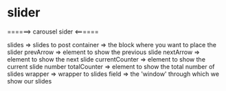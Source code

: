 # slider

======> carousel sider <======

slides => slides to post
container => the block where you want to place the slider
prevArrow => element to show the previous slide
nextArrow => element to show the next slide
currentCounter => element to show the current slide number
totalCounter => element to show the total number of slides
wrapper => wrapper to slides
field => the 'window' through which we show our slides
